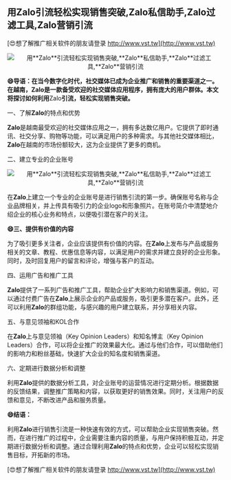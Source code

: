 ## **用**Zalo**引流轻松实现销售突破,**Zalo**私信助手,**Zalo**过滤工具,**Zalo**营销引流**

[😍想了解推广相关软件的朋友请登录 http://www.vst.tw](http://www.vst.tw)

 <center><img src="https://vst.tw/MP4/tuiguang/png/7.png" alt="用**Zalo**引流轻松实现销售突破,**Zalo**私信助手,**Zalo**过滤工具,**Zalo**营销引流"></center>

**😄导语：在当今数字化时代，社交媒体已成为企业推广和销售的重要渠道之一。在越南，**Zalo**是一款备受欢迎的社交媒体应用程序，拥有庞大的用户群体。本文将探讨如何利用**Zalo**引流，轻松实现销售突破。**

一、了解**Zalo**的特点和优势

**Zalo**是越南最受欢迎的社交媒体应用之一，拥有多达数亿用户。它提供了即时通讯、社交分享、购物等功能，可以满足用户的多种需求。与其他社交媒体相比，**Zalo**在越南的市场份额较大，这为企业提供了更多的商机。

二、建立专业的企业账号

 <center><img src="https://vst.tw/MP4/tuiguang/png/2.png" alt="用**Zalo**引流轻松实现销售突破,**Zalo**私信助手,**Zalo**过滤工具,**Zalo**营销引流"></center>

在**Zalo**上建立一个专业的企业账号是进行销售引流的第一步。确保账号名称与企业品牌相关，并上传具有吸引力的企业logo和形象照片。在账号简介中清楚地介绍企业的核心业务和特点，以便吸引潜在客户的关注。

**😄三、提供有价值的内容**

为了吸引更多关注者，企业应该提供有价值的内容。在**Zalo**上发布与产品或服务相关的文章、教程、优惠信息等内容，以满足用户的需求并建立良好的企业形象。同时，及时回复用户的留言和评论，增强与客户的互动。

四、运用广告和推广工具

**Zalo**提供了一系列广告和推广工具，帮助企业扩大影响力和销售渠道。例如，可以通过付费广告在**Zalo**上展示企业的产品或服务，吸引更多潜在客户。此外，还可以利用**Zalo**的群组功能，与感兴趣的用户建立联系，并分享相关内容。

五、与意见领袖和KOL合作

在**Zalo**上与意见领袖（Key Opinion Leaders）和知名博主（Key Opinion Leaders）合作，可以将企业推广的效果最大化。通过与他们合作，可以借助他们的影响力和粉丝基础，快速扩大企业的知名度和销售渠道。

六、定期进行数据分析和调整

利用**Zalo**提供的数据分析工具，对企业账号的运营情况进行定期分析。根据数据的反馈结果，调整推广策略和内容，以获取更好的销售效果。同时，关注用户的反馈和意见，不断改进产品和服务质量。

**😄结语：**

利用**Zalo**进行销售引流是一种快速有效的方式，可以帮助企业实现销售突破。然而，在进行推广的过程中，企业需要注重内容的质量，与用户保持积极互动，并定期进行数据分析和调整。通过合理利用**Zalo**的特点和优势，企业可以轻松实现销售目标，开拓新的市场。

[😍想了解推广相关软件的朋友请登录 http://www.vst.tw](http://www.vst.tw)



